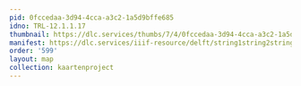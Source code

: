 ```yaml
---
pid: 0fccedaa-3d94-4cca-a3c2-1a5d9bffe685
idno: TRL-12.1.1.17
thumbnail: https://dlc.services/thumbs/7/4/0fccedaa-3d94-4cca-a3c2-1a5d9bffe685/full/400,339/0/default.jpg
manifest: https://dlc.services/iiif-resource/delft/string1string2string3/kaartenproject-2007/TRL-12.1.1.17
order: '599'
layout: map
collection: kaartenproject
---
```

